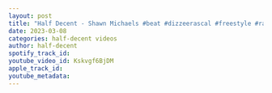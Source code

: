 ```yaml
---
layout: post
title: "Half Decent - Shawn Michaels #beat #dizzeerascal #freestyle #rap #grime #boyindacorner"
date: 2023-03-08
categories: half-decent videos
author: half-decent
spotify_track_id: 
youtube_video_id: Kskvgf6BjDM
apple_track_id: 
youtube_metadata: 
---
```

